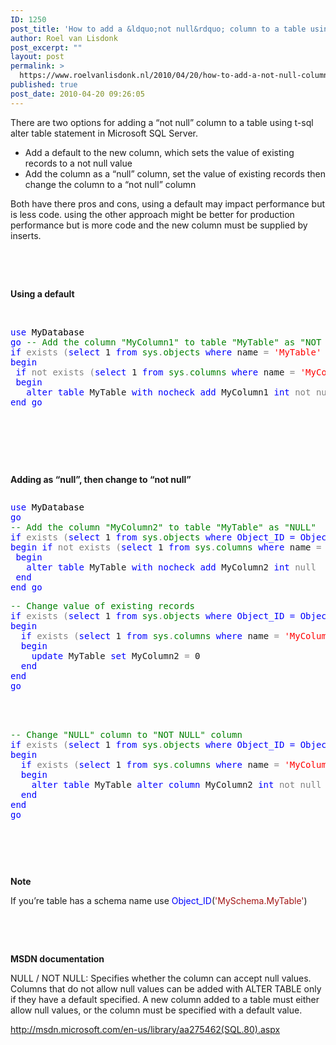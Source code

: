 ```yaml
---
ID: 1250
post_title: 'How to add a &ldquo;not null&rdquo; column to a table using t-sql alter table statement in Microsoft SQL Server'
author: Roel van Lisdonk
post_excerpt: ""
layout: post
permalink: >
  https://www.roelvanlisdonk.nl/2010/04/20/how-to-add-a-not-null-column-to-a-table-using-t-sql-alter-table-statement-in-microsoft-sql-server/
published: true
post_date: 2010-04-20 09:26:05
---
```

<p>There are two options for adding a “not null” column to a table using t-sql alter table statement in Microsoft SQL Server.</p>  <ul>   <li>Add a default to the new column, which sets the value of existing records to a not null value </li>    <li>Add the column as a “null” column, set the value of existing records then change the column to a “not null” column </li> </ul>  <p>Both have there pros and cons, using a default may impact performance but is less code. using the other approach might be better for production performance but is more code and the new column must be supplied by inserts.</p>  <p>&#160;</p>  <p>&#160;</p>  <p><strong>Using a default</strong></p>  <p>&#160;</p>  <pre class="code"><span style="color: blue">use <span style="color: #000000">MyDatabase</span></span>
<span style="color: blue">go </span><span style="color: green">-- Add the column &quot;MyColumn1&quot; to table &quot;MyTable&quot; as &quot;NOT NULL&quot;
</span><span style="color: blue">if </span><span style="color: gray">exists (</span><span style="color: blue">select </span>1 <span style="color: blue">from </span><span style="color: green">sys</span><span style="color: gray">.</span><span style="color: green">objects </span><span style="color: blue">where </span>name <span style="color: gray">= </span><span style="color: red">'MyTable' </span><span style="color: gray">and </span><span style="color: blue">type </span><span style="color: gray">= </span><span style="color: red">'U'</span><span style="color: gray">) 
</span><span style="color: blue">begin 
 if </span><span style="color: gray">not exists (</span><span style="color: blue">select </span>1 <span style="color: blue">from </span><span style="color: green">sys</span><span style="color: gray">.</span><span style="color: green">columns </span><span style="color: blue">where </span>name <span style="color: gray">= </span><span style="color: red">'MyColumn1' </span><span style="color: blue">and Object_ID </span>= <span style="color: blue">Object_ID</span>(<span style="color: #a31515">'MyTable'</span>)<span style="color: gray">) 
</span><span style="color: blue"> begin 
   alter table </span>MyTable <span style="color: blue">with nocheck add </span>MyColumn1 <span style="color: blue">int </span><span style="color: gray">not null </span><span style="color: blue">default</span><span style="color: gray">(</span>0<span style="color: gray">)&#160; </span><span style="color: blue"> end<br /></span><span style="color: blue">end go</span></pre>

<p>&#160;</p>

<p>&#160;</p>

<p>&#160;</p>

<p><strong>Adding as “null”, then change to “not null”</strong></p>

<pre class="code"><p><span style="color: blue">use <span style="color: #000000">MyDatabase</span></span>
<span style="color: blue">go 
</span><span style="color: green">-- Add the column &quot;MyColumn2&quot; to table &quot;MyTable&quot; as &quot;NULL&quot;
</span><span style="color: blue">if </span><span style="color: gray">exists (</span><span style="color: blue">select </span>1 <span style="color: blue">from </span><span style="color: green">sys</span><span style="color: gray">.</span><span style="color: green">objects </span><span style="color: blue">where Object_ID = Object_ID('MyTable')</span><span style="color: gray">)
</span><span style="color: blue">begin if </span><span style="color: gray">not exists (</span><span style="color: blue">select </span>1 <span style="color: blue">from </span><span style="color: green">sys</span><span style="color: gray">.</span><span style="color: green">columns </span><span style="color: blue">where </span>name <span style="color: gray">= </span><span style="color: red">'MyColumn2' </span><span style="color: blue">and Object_ID </span>= <span style="color: blue">Object_ID</span>(<span style="color: #a31515">'MyTable'</span>)<span style="color: gray">)
</span><span style="color: blue"> begin <br />   alter table </span>MyTable <span style="color: blue">with nocheck add </span>MyColumn2 <span style="color: blue">int </span><span style="color: gray">null
</span><span style="color: blue"> end
end go </span></p><p><span style="color: blue"></span><span style="color: green">-- Change value of existing records <br /></span><span style="color: blue">if </span><span style="color: gray">exists (</span><span style="color: blue">select </span>1 <span style="color: blue">from </span><span style="color: green">sys</span><span style="color: gray">.</span><span style="color: green">objects </span><span style="color: blue">where Object_ID = Object_ID('MyTable')</span><span style="color: gray">) <br /></span><span style="color: blue">begin <br />  if </span><span style="color: gray">exists (</span><span style="color: blue">select </span>1 <span style="color: blue">from </span><span style="color: green">sys</span><span style="color: gray">.</span><span style="color: green">columns </span><span style="color: blue">where </span>name <span style="color: gray">= </span><span style="color: red">'MyColumn2' </span><span style="color: blue">and Object_ID </span>= <span style="color: blue">Object_ID</span>(<span style="color: #a31515">'MyTable'</span>) and is_nullable = 1<span style="color: gray">) <br />  </span><span style="color: blue">begin <br />    </span><span style="color: blue">update </span>MyTable <span style="color: blue">set </span>MyColumn2 <span style="color: gray">= </span>0<br />  <span style="color: blue">end<br />end<br />go</span></p><p><span style="color: blue"><br /></span><span style="color: green"><br /><br />-- Change &quot;NULL&quot; column to &quot;NOT NULL&quot; column<br /></span><span style="color: blue">if </span><span style="color: gray">exists (</span><span style="color: blue">select </span>1 <span style="color: blue">from </span><span style="color: green">sys</span><span style="color: gray">.</span><span style="color: green">objects </span><span style="color: blue">where Object_ID = Object_ID('MyTable')</span><span style="color: gray">)<br /></span><span style="color: blue">begin<br />  if </span><span style="color: gray">exists (</span><span style="color: blue">select </span>1 <span style="color: blue">from </span><span style="color: green">sys</span><span style="color: gray">.</span><span style="color: green">columns </span><span style="color: blue">where </span>name <span style="color: gray">= </span><span style="color: red">'MyColumn2' </span><span style="color: blue">and Object_ID </span>= <span style="color: blue">Object_ID</span>(<span style="color: #a31515">'MyTable'</span>) and is_nullable = 1<span style="color: gray">)<br />  </span><span style="color: blue">begin<br /></span><span style="color: blue">    alter table </span>MyTable <span style="color: blue">alter column </span>MyColumn2 <span style="color: blue">int </span><span style="color: gray">not null<br /></span><span style="color: blue">  end<br />end<br />go</span></p></pre>

<p>&#160;</p>

<p>&#160;</p>

<p><strong>Note</strong></p>

<p>If you’re table has a schema name use <span style="color: blue">Object_ID</span>(<span style="color: #a31515">'MySchema.MyTable'</span>)</p>

<p>&#160;</p>

<p>&#160;</p>

<p><strong>MSDN documentation</strong></p>

<p>NULL / NOT NULL: Specifies whether the column can accept null values. Columns that do not allow null values can be added with ALTER TABLE only if they have a default specified. A new column added to a table must either allow null values, or the column must be specified with a default value.</p>

<p><a title="http://msdn.microsoft.com/en-us/library/aa275462(SQL.80).aspx" href="http://msdn.microsoft.com/en-us/library/aa275462(SQL.80).aspx">http://msdn.microsoft.com/en-us/library/aa275462(SQL.80).aspx</a></p>